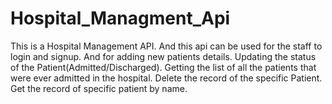 # Hospital_Managment_Api
This is a Hospital Management API. And this api can be used for the staff to login and signup. And for adding new patients details. Updating the status of the Patient(Admitted/Discharged). Getting the list of all the patients that were ever admitted in the hospital. Delete the record of the specific Patient. Get the record of specific patient by name. 
